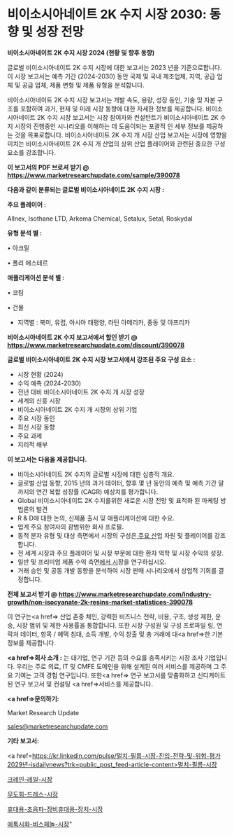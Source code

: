# 비이소시아네이트 2K 수지 시장 2030: 동향 및 성장 전망

<strong>비이소시아네이트 2K 수지 시장 2024 (현황 및 향후 동향)</strong>

글로벌 비이소시아네이트 2K 수지 시장에 대한 보고서는 2023 년을 기준으로합니다.이 시장 보고서는 예측 기간 (2024-2030) 동안 국제 및 국내 제조업체, 지역, 공급 업체 및 공급 업체, 제품 변형 및 제품 유형을 분석합니다.

비이소시아네이트 2K 수지 시장 보고서는 개발 속도, 용량, 성장 동인, 기술 및 자본 구조를 포함하여 과거, 현재 및 미래 시장 동향에 대한 자세한 정보를 제공합니다. 비이소시아네이트 2K 수지 시장 보고서는 시장 참여자와 컨설턴트가 비이소시아네이트 2K 수지 시장의 진행중인 시나리오를 이해하는 데 도움이되는 포괄적 인 세부 정보를 제공하는 것을 목표로합니다. 비이소시아네이트 2K 수지 개 시장 산업 보고서는 시장에 영향을 미치는 비이소시아네이트 2K 수지 개 산업의 상위 산업 플레이어와 관련된 중요한 구성 요소를 강조합니다.



<strong>이 보고서의 PDF 브로셔 받기 @ <a href=https://www.marketresearchupdate.com/sample/390078>https://www.marketresearchupdate.com/sample/390078</a></strong>



<strong>다음과 같이 분류되는 글로벌 비이소시아네이트 2K 수지 시장 :</strong>



<strong>주요 플레이어 :</strong>

Allnex, Isothane LTD, Arkema Chemical, Setalux, Setal, Roskydal



<strong>유형 분석 별 :</strong>

• 아크릴

• 폴리 에스테르



<strong>애플리케이션 분석 별 :</strong>

• 코팅

• 건물

<ul>
  <li>지역별 : 북미, 유럽, 아시아 태평양, 라틴 아메리카, 중동 및 아프리카</li>
</ul>


<strong>비이소시아네이트 2K 수지 보고서에서 할인 받기 @ <a href=https://www.marketresearchupdate.com/discount/390078>https://www.marketresearchupdate.com/discount/390078</a></strong>



<strong>글로벌 비이소시아네이트 2K 수지 시장 보고서에서 강조된 주요 구성 요소 :</strong>
<ul>
  <li>시장 현황 (2024)</li>
  <li>수익 예측 (2024-2030)</li>
  <li>전년 대비 비이소시아네이트 2K 수지 개 시장 성장</li>
  <li>세계의 신흥 시장</li>
  <li>비이소시아네이트 2K 수지 개 시장의 상위 기업</li>
  <li>주요 시장 동인</li>
  <li>최신 시장 동향</li>
  <li>주요 과제</li>
  <li>지리적 해부</li>
</ul>


<strong>이 보고서는 다음을 제공합니다.</strong>
<ul>
  <li>비이소시아네이트 2K 수지의 글로벌 시장에 대한 심층적 개요.</li>
  <li>글로벌 산업 동향, 2015 년의 과거 데이터, 향후 몇 년 동안의 예측 및 예측 기간 말까지의 연간 복합 성장률 (CAGR) 예상치를 평가합니다.</li>
  <li>Global 비이소시아네이트 2K 수지를위한 새로운 시장 전망 및 표적화 된 마케팅 방법론의 발견</li>
  <li>R &amp; D에 대한 논의, 신제품 출시 및 애플리케이션에 대한 수요.</li>
  <li>업계 주요 참여자의 광범위한 회사 프로필.</li>
  <li>동적 분자 유형 및 대상 측면에서 시장의 구성은<a href=> 주요 산</a>업 자원 및 플레이어를 강조합니다.</li>
  <li>전 세계 시장과 주요 플레이어 및 시장 부문에 대한 환자 역학 및 시장 수익의 성장.</li>
  <li>일반 및 프리미엄 제품 수익 측면<a href=>에서 시</a>장을 연구하십시오.</li>
  <li>거래 승인 및 공동 개발 동향을 분석하여 시장 판매 시나리오에서 상업적 기회를 결정합니다.</li>
</ul>



<strong>전체 보고서 받기 @ <a href=https://www.marketresearchupdate.com/industry-growth/non-isocyanate-2k-resins-market-statistices-390078>https://www.marketresearchupdate.com/industry-growth/non-isocyanate-2k-resins-market-statistices-390078</a></strong>

이 연구는<a href=> 산업 존중</a> 체인, 강력한 비즈니스 전략, 비용, 구조, 생성 제한, 운송, 시장 범위 및 제한 사용률을 통합합니다. 또한 시장 구성원 및 구성 프로파일 링, 연락처 데이터, 항목 / 혜택 침대, 소득 개발, 수익 창출 및 총 거래에 대<a href=>한 기본 </a>정보를 제공합니다.



<strong><a href=>회사 소</a>개 :</strong>
는 대기업, 연구 기관 등의 수요를 충족시키는 시장 조사 기업입니다. 우리는 주로 의료, IT 및 CMFE 도메인을 위해 설계된 여러 서비스를 제공하며 그 주요 기여는 고객 경험 연구입니다. 또한<a href=> 연구 보</a>고서를 맞춤화하고 신디케이트 된 연구 보고서 및 컨설팅 <a href=>서비스</a>를 제공합니다.



<strong><a href=>문의하기:</a></strong>

Market Research Update

sales@marketresearchupdate.com



<strong>기타 보고서:</strong>

<a href=https://kr.linkedin.com/pulse/멀치-필름-시장-진입-전략-및-위험-평가2029년-isdailynews?trk=public_post_feed-article-content>멀치-필름-시장</a>

<a href=https://www.linkedin.com/pulse/크레인-레일-시장-현재-및-미래-성장-2029-survey-savvy-insights-360-analysis/>크레인-레일-시장</a>

<a href=https://www.linkedin.com/pulse/무도회-드레스-시장-세분화-연구-및-목표-고객2029년-analytics-avenue-adventures-24-ana-st0tf/>무도회-드레스-시장</a>

<a href=https://www.linkedin.com/pulse/휴대용-초음파-장비휴대용-장치-시장-동향-및-성장-전망-trend-tracking-tips-360-analysis-56faf/>휴대용-초음파-장비휴대용-장치-시장</a>

<a href=https://www.linkedin.com/pulse/에톡시화-비스페놀-시장-세분화-연구-및-목표-고객2030년-isdailynews-bsiqc/>에톡시화-비스페놀-시장</a>"

